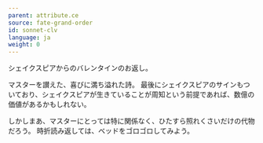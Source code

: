 ```yaml
---
parent: attribute.ce
source: fate-grand-order
id: sonnet-clv
language: ja
weight: 0
---
```


シェイクスピアからのバレンタインのお返し。

マスターを讃えた、喜びに満ち溢れた詩。
最後にシェイクスピアのサインもついており、シェイクスピアが生きていることが周知という前提であれば、数億の価値があるかもしれない。

しかしまあ、マスターにとっては特に関係なく、ひたすら照れくさいだけの代物だろう。
時折読み返しては、ベッドをゴロゴロしてみよう。
